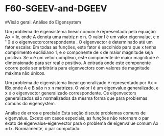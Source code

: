 # F60-SGEEV-and-DGEEV

#Visão geral: Análise do Eigensystem

Um problema de eigensistema linear comum é representado pela equação Ax = lx, onde A denota uma matriz n x n. O valor l é um valor eigenvalue, e x ¹ 0 é o eigenvectorcorrespondente . O eigenvector é determinado até um fator escalar. Em todas as funções, este fator é escolhido para que x tenha comprimento euclidiano 1, e o componente de x de maior magnitude seja positivo. Se x é um vetor complexo, este componente de maior magnitude é dimensionado para ser real e positivo. A entrada onde este componente ocorre pode ser arbitrária para eigenvectors com valores de magnitude máxima não únicos.

Um problema de eigensistema linear generalizado é representado por Ax = lBx,onde A e B são n x n matrizes. O valor l é um eigenvalue generalizado, e x é o eigenvector generalizado correspondente. Os eigenvectors generalizados são normalizados da mesma forma que para problemas comuns do eigensystem.

Análise de erros e precisão
Esta seção discute problemas comuns de eigenvalue. Exceto em casos especiais, as funções não retornam o par exato de eigenvalue-eigenvector para o problema de eigenvalue comum Ax = lx. Normalmente, o par computado:

